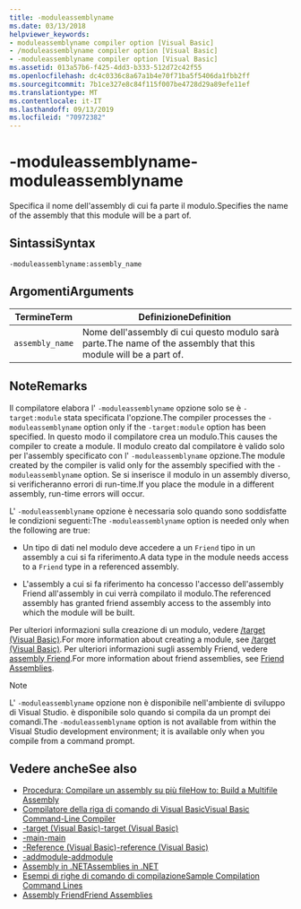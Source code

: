 ```yaml
---
title: -moduleassemblyname
ms.date: 03/13/2018
helpviewer_keywords:
- moduleassemblyname compiler option [Visual Basic]
- /moduleassemblyname compiler option [Visual Basic]
- -moduleassemblyname compiler option [Visual Basic]
ms.assetid: 013a57b6-f425-4dd3-b333-512d72c42f55
ms.openlocfilehash: dc4c0336c8a67a1b4e70f71ba5f5406da1fbb2ff
ms.sourcegitcommit: 7b1ce327e8c84f115f007be4728d29a89efe11ef
ms.translationtype: MT
ms.contentlocale: it-IT
ms.lasthandoff: 09/13/2019
ms.locfileid: "70972382"
---
```

# <a name="-moduleassemblyname"></a><span data-ttu-id="27809-102">-moduleassemblyname</span><span class="sxs-lookup"><span data-stu-id="27809-102">-moduleassemblyname</span></span>
<span data-ttu-id="27809-103">Specifica il nome dell'assembly di cui fa parte il modulo.</span><span class="sxs-lookup"><span data-stu-id="27809-103">Specifies the name of the assembly that this module will be a part of.</span></span>  
  
## <a name="syntax"></a><span data-ttu-id="27809-104">Sintassi</span><span class="sxs-lookup"><span data-stu-id="27809-104">Syntax</span></span>  
  
```  
-moduleassemblyname:assembly_name  
```  
  
## <a name="arguments"></a><span data-ttu-id="27809-105">Argomenti</span><span class="sxs-lookup"><span data-stu-id="27809-105">Arguments</span></span>  
  
|<span data-ttu-id="27809-106">Termine</span><span class="sxs-lookup"><span data-stu-id="27809-106">Term</span></span>|<span data-ttu-id="27809-107">Definizione</span><span class="sxs-lookup"><span data-stu-id="27809-107">Definition</span></span>|  
|---|---|  
|`assembly_name`|<span data-ttu-id="27809-108">Nome dell'assembly di cui questo modulo sarà parte.</span><span class="sxs-lookup"><span data-stu-id="27809-108">The name of the assembly that this module will be a part of.</span></span>|  
  
## <a name="remarks"></a><span data-ttu-id="27809-109">Note</span><span class="sxs-lookup"><span data-stu-id="27809-109">Remarks</span></span>  
 <span data-ttu-id="27809-110">Il compilatore elabora l' `-moduleassemblyname` opzione solo se è `-target:module` stata specificata l'opzione.</span><span class="sxs-lookup"><span data-stu-id="27809-110">The compiler processes the `-moduleassemblyname` option only if the `-target:module` option has been specified.</span></span> <span data-ttu-id="27809-111">In questo modo il compilatore crea un modulo.</span><span class="sxs-lookup"><span data-stu-id="27809-111">This causes the compiler to create a module.</span></span> <span data-ttu-id="27809-112">Il modulo creato dal compilatore è valido solo per l'assembly specificato con l' `-moduleassemblyname` opzione.</span><span class="sxs-lookup"><span data-stu-id="27809-112">The module created by the compiler is valid only for the assembly specified with the `-moduleassemblyname` option.</span></span> <span data-ttu-id="27809-113">Se si inserisce il modulo in un assembly diverso, si verificheranno errori di run-time.</span><span class="sxs-lookup"><span data-stu-id="27809-113">If you place the module in a different assembly, run-time errors will occur.</span></span>  
  
 <span data-ttu-id="27809-114">L' `-moduleassemblyname` opzione è necessaria solo quando sono soddisfatte le condizioni seguenti:</span><span class="sxs-lookup"><span data-stu-id="27809-114">The `-moduleassemblyname` option is needed only when the following are true:</span></span>  
  
- <span data-ttu-id="27809-115">Un tipo di dati nel modulo deve accedere a un `Friend` tipo in un assembly a cui si fa riferimento.</span><span class="sxs-lookup"><span data-stu-id="27809-115">A data type in the module needs access to a `Friend` type in a referenced assembly.</span></span>  
  
- <span data-ttu-id="27809-116">L'assembly a cui si fa riferimento ha concesso l'accesso dell'assembly Friend all'assembly in cui verrà compilato il modulo.</span><span class="sxs-lookup"><span data-stu-id="27809-116">The referenced assembly has granted friend assembly access to the assembly into which the module will be built.</span></span>  
  
 <span data-ttu-id="27809-117">Per ulteriori informazioni sulla creazione di un modulo, vedere [/target (Visual Basic)](../../../visual-basic/reference/command-line-compiler/target.md).</span><span class="sxs-lookup"><span data-stu-id="27809-117">For more information about creating a module, see [/target (Visual Basic)](../../../visual-basic/reference/command-line-compiler/target.md).</span></span> <span data-ttu-id="27809-118">Per ulteriori informazioni sugli assembly Friend, vedere [assembly Friend](../../../standard/assembly/friend.md).</span><span class="sxs-lookup"><span data-stu-id="27809-118">For more information about friend assemblies, see [Friend Assemblies](../../../standard/assembly/friend.md).</span></span>  
  
> [!NOTE]
> <span data-ttu-id="27809-119">L' `-moduleassemblyname` opzione non è disponibile nell'ambiente di sviluppo di Visual Studio. è disponibile solo quando si compila da un prompt dei comandi.</span><span class="sxs-lookup"><span data-stu-id="27809-119">The `-moduleassemblyname` option is not available from within the Visual Studio development environment; it is available only when you compile from a command prompt.</span></span>  
  
## <a name="see-also"></a><span data-ttu-id="27809-120">Vedere anche</span><span class="sxs-lookup"><span data-stu-id="27809-120">See also</span></span>

- [<span data-ttu-id="27809-121">Procedura: Compilare un assembly su più file</span><span class="sxs-lookup"><span data-stu-id="27809-121">How to: Build a Multifile Assembly</span></span>](../../../framework/app-domains/build-multifile-assembly.md)
- [<span data-ttu-id="27809-122">Compilatore della riga di comando di Visual Basic</span><span class="sxs-lookup"><span data-stu-id="27809-122">Visual Basic Command-Line Compiler</span></span>](../../../visual-basic/reference/command-line-compiler/index.md)
- [<span data-ttu-id="27809-123">-target (Visual Basic)</span><span class="sxs-lookup"><span data-stu-id="27809-123">-target (Visual Basic)</span></span>](../../../visual-basic/reference/command-line-compiler/target.md)
- [<span data-ttu-id="27809-124">-main</span><span class="sxs-lookup"><span data-stu-id="27809-124">-main</span></span>](../../../visual-basic/reference/command-line-compiler/main.md)
- [<span data-ttu-id="27809-125">-Reference (Visual Basic)</span><span class="sxs-lookup"><span data-stu-id="27809-125">-reference (Visual Basic)</span></span>](../../../visual-basic/reference/command-line-compiler/reference.md)
- [<span data-ttu-id="27809-126">-addmodule</span><span class="sxs-lookup"><span data-stu-id="27809-126">-addmodule</span></span>](../../../visual-basic/reference/command-line-compiler/addmodule.md)
- [<span data-ttu-id="27809-127">Assembly in .NET</span><span class="sxs-lookup"><span data-stu-id="27809-127">Assemblies in .NET</span></span>](../../../standard/assembly/index.md)
- [<span data-ttu-id="27809-128">Esempi di righe di comando di compilazione</span><span class="sxs-lookup"><span data-stu-id="27809-128">Sample Compilation Command Lines</span></span>](../../../visual-basic/reference/command-line-compiler/sample-compilation-command-lines.md)
- [<span data-ttu-id="27809-129">Assembly Friend</span><span class="sxs-lookup"><span data-stu-id="27809-129">Friend Assemblies</span></span>](../../../standard/assembly/friend.md)
